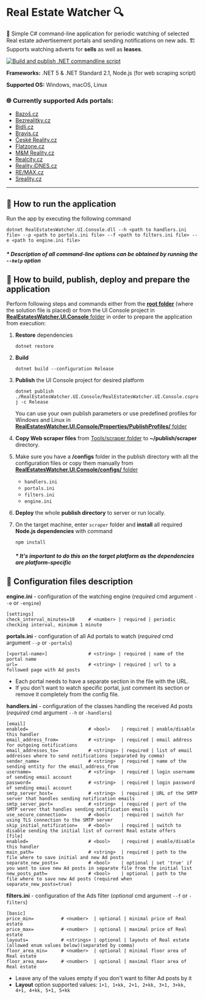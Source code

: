 # Real Estate Watcher 🔍
🏦 Simple C# command-line application for periodic watching of selected Real estate advertisement portals and sending notifications on new ads. 🏗
Supports watching adverts for **sells** as well as **leases**.

[![Build and publish .NET commandline script](https://github.com/supermartzin/real-estates-watcher/actions/workflows/dotnet.yml/badge.svg?branch=main)](https://github.com/supermartzin/real-estates-watcher/actions/workflows/dotnet.yml)

**Frameworks:** .NET 5 & .NET Standard 2.1, Node.js (for web scraping script)

**Supported OS:** Windows, macOS, Linux

### 🌐 Currently supported Ads portals:

 - [Bazoš.cz](https://www.bazos.cz/)
 - [Bezrealitky.cz](https://www.bezrealitky.cz)
 - [Bidli.cz](https://www.bidli.cz/)
 - [Bravis.cz](https://www.bravis.cz/)
 - [České Reality.cz](https://www.ceskereality.cz/)
 - [Flatzone.cz](https://www.flatzone.cz/)
 - [M&M Reality.cz](https://www.mmreality.cz/)
 - [Realcity.cz](https://www.realcity.cz/)
 - [Reality.iDNES.cz](https://reality.idnes.cz/)
 - [RE/MAX.cz](https://www.remax-czech.cz/)
 - [Sreality.cz](https://www.sreality.cz/)

___

## 🚀 How to run the application

Run the app by executing the following command

    dotnet RealEstatesWatcher.UI.Console.dll --h <path to handlers.ini file> --p <path to portals.ini file> --f <path to filters.ini file> --e <path to engine.ini file>
    
##### * Description of all command-line options can be obtained by running the `--help` option

## 🙌 How to build, publish, deploy and prepare the application

Perform following steps and commands either from the [**root folder**](https://github.com/supermartzin/real-estates-watcher) (where the solution file is placed) or from the UI Console project in [**RealEstatesWatcher.UI.Console** folder](https://github.com/supermartzin/real-estates-watcher/tree/main/RealEstatesWatcher.UI.Console) in order to prepare the application from execution:

 1. **Restore** dependencies
      
      `dotnet restore`
      
 2. **Build**
      
      `dotnet build --configuration Release`
      
 3. **Publish** the UI Console project for desired platform

      `dotnet publish ./RealEstatesWatcher.UI.Console/RealEstatesWatcher.UI.Console.csproj -c Release`
      
    You can use your own publish parameters or use predefined profiles for Windows and Linux in [**RealEstatesWatcher.UI.Console/Properties/PublishProfiles/** folder](https://github.com/supermartzin/real-estates-watcher/tree/main/RealEstatesWatcher.UI.Console/Properties/PublishProfiles)
 
 4. **Copy Web scraper files** from [Tools/scraper folder](https://github.com/supermartzin/real-estates-watcher/tree/main/Tools/scraper) to **~/publish/scraper** directory.
 
 5. Make sure you have a **/configs** folder in the publish directory with all the configuration files or copy them manually from [**RealEstatesWatcher.UI.Console/configs/** folder](https://github.com/supermartzin/real-estates-watcher/tree/main/RealEstatesWatcher.UI.Console/configs)
    * `handlers.ini`
    * `portals.ini`
    * `filters.ini`
    * `engine.ini`

 7. **Deploy** the whole **publish directory** to server or run locally.
 
 8.  On the target machine, enter `scraper` folder and **install** all required **Node.js dependencies** with command
 
      `npm install`
      
      ##### * It's important to do this on the target platform as the dependencies are platform-specific

## 📝 Configuration files description

**engine.ini** - configuration of the watching engine (*required* cmd argument `--e` or `-engine`)

    [settings]
    check_interval_minutes=10     # <number> | required | periodic checking interval, minimum 1 minute
    
**portals.ini** - configuration of all Ad portals to watch (*required* cmd argument `--p` or `-portals`)

    [<portal-name>]               # <string> | required | name of the portal name
    url=                          # <string> | required | url to a followed page with Ad posts
   
* Each portal needs to have a separate section in the file with the URL.
* If you don't want to watch specific portal, just comment its section or remove it completely from the config file.

**handlers.ini** - configuration of the classes handling the received Ad posts (*required* cmd argument `--h` or `-handlers`)

    [email]         
    enabled=                      # <bool>    | required | enable/disable this handler
    email_address_from=           # <string>  | required | email address for outgoing notifications
    email_addresses_to=           # <strings> | required | list of email addresses where to send notifications (separated by comma)
    sender_name=                  # <string>  | required | name of the sending entity for the email_address_from
    username=                     # <string>  | required | login username of sending email account
    password=                     # <string>  | required | login password of sending email account
    smtp_server_host=             # <string>  | required | URL of the SMTP server that handles sending notification emails
    smtp_server_port=             # <string>  | required | port of the SMTP server that handles sending notification emails
    use_secure_connection=        # <bool>    | required | switch for using TLS connection to the SMTP server
    skip_initial_notification=    # <bool>    | required | switch to disable sending the initial list of current Real estate offers
    [file]
    enabled=                      # <bool>    | required | enable/disable this handler
    main_path=                    # <string>  | required | path to the file where to save initial and new Ad posts
    separate_new_posts=           # <bool>    | optional | set 'true' if you want to save new Ad posts in separate file from the initial list
    new_posts_path=               # <bool>    | optional | path to the file where to save new Ad posts (required when separate_new_posts=true)
    
**filters.ini** - configuration of the Ads filter (*optional* cmd argument `--f` or `-filters`)

    [basic]
    price_min=          # <number>  | optional | minimal price of Real estate
    price_max=          # <number>  | optional | maximal price of Real estate
    layouts=            # <strings> | optional | layouts of Real estate (allowed enum values below)(separated by comma)
    floor_area_min=     # <number>  | optional | minimal floor area of Real estate
    floor_area_max=     # <number>  | optional | maximal floor area of Real estate
    
 * Leave any of the values empty if you don't want to filter Ad posts by it
 * **Layout** option supported values: `1+1, 1+kk, 2+1, 2+kk, 3+1, 3+kk, 4+1, 4+kk, 5+1, 5+kk`
